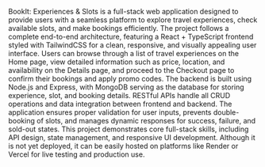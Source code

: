 BookIt: Experiences & Slots is a full-stack web application designed to provide users with a seamless platform to explore travel experiences, check available slots, and make bookings efficiently. The project follows a complete end-to-end architecture, featuring a React + TypeScript frontend styled with TailwindCSS for a clean, responsive, and visually appealing user interface. Users can browse through a list of travel experiences on the Home page, view detailed information such as price, location, and availability on the Details page, and proceed to the Checkout page to confirm their bookings and apply promo codes.
The backend is built using Node.js and Express, with MongoDB serving as the database for storing experience, slot, and booking details. RESTful APIs handle all CRUD operations and data integration between frontend and backend. The application ensures proper validation for user inputs, prevents double-booking of slots, and manages dynamic responses for success, failure, and sold-out states.
This project demonstrates core full-stack skills, including API design, state management, and responsive UI development. Although it is not yet deployed, it can be easily hosted on platforms like Render or Vercel for live testing and production use.
